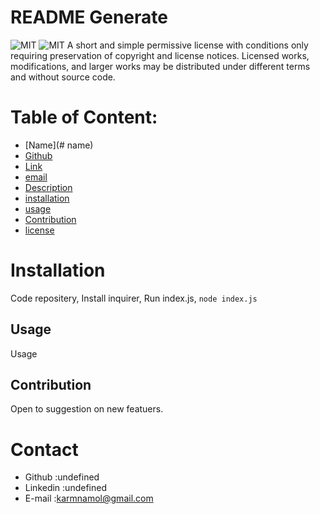 # README Generate
![MIT](https://img.shields.io/badge/license-MIT-green)
![MIT](https://img.shields.io/badge/license-MIT-green)
A short and simple permissive license with conditions only requiring preservation of copyright and license notices. Licensed works, modifications, and larger works may be distributed under different terms and without source code.
      
  
# Table of Content:


* [Name](# name)
* [Github](#github)
* [Link](#link)
* [email](#email)
* [Description](#description)
* [installation](#installation)
* [usage](#usage)
* [Contribution](#contribution)
* [license](#license)
 
#  Installation
Code repositery, Install inquirer, Run index.js, `node index.js` 





## Usage  
Usage 





## Contribution   
Open to suggestion on new featuers. 





# Contact
* Github :undefined
* Linkedin :undefined
* E-mail :karmnamol@gmail.com